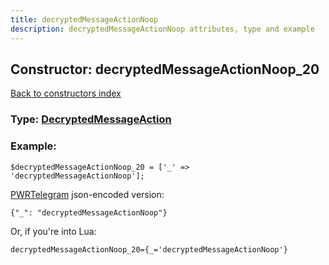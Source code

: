 ```yaml
---
title: decryptedMessageActionNoop
description: decryptedMessageActionNoop attributes, type and example
---
```

## Constructor: decryptedMessageActionNoop\_20  
[Back to constructors index](index.md)






### Type: [DecryptedMessageAction](../types/DecryptedMessageAction.md)


### Example:

```
$decryptedMessageActionNoop_20 = ['_' => 'decryptedMessageActionNoop'];
```  

[PWRTelegram](https://pwrtelegram.xyz) json-encoded version:

```
{"_": "decryptedMessageActionNoop"}
```


Or, if you're into Lua:  


```
decryptedMessageActionNoop_20={_='decryptedMessageActionNoop'}

```


